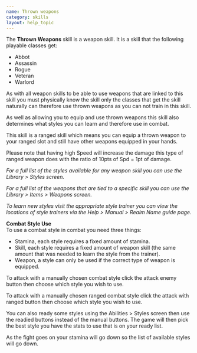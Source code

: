 ```yaml
---
name: Thrown weapons
category: skills
layout: help_topic
---
```

The **Thrown Weapons** skill is a weapon skill. It is a skill that the following playable classes get:

*   Abbot
*   Assassin
*   Rogue
*   Veteran
*   Warlord

As with all weapon skills to be able to use weapons that are linked to this skill you must physically know the skill only the classes that get the skill naturally can therefore use thrown weapons as you can not train in this skill.

As well as allowing you to equip and use thrown weapons this skill also determines what styles you can learn and therefore use in combat.

This skill is a ranged skill which means you can equip a thrown weapon to your ranged slot and still have other weapons equipped in your hands.

Please note that having high Speed will increase the damage this type of ranged weapon does with the ratio of 10pts of Spd = 1pt of damage.

_For a full list of the styles available for any weapon skill you can use the Library > Styles screen._

_For a full list of the weapons that are tied to a specific skill you can use the Library > Items > Weapons screen._

_To learn new styles visit the appropriate style trainer you can view the locations of style trainers via the Help > Manual > Realm Name guide page._

**Combat Style Use**  
To use a combat style in combat you need three things:

*   Stamina, each style requires a fixed amount of stamina.
*   Skill, each style requires a fixed amount of weapon skill (the same amount that was needed to learn the style from the trainer).
*   Weapon, a style can only be used if the correct type of weapon is equipped.

To attack with a manually chosen combat style click the attack enemy button then choose which style you wish to use.

To attack with a manually chosen ranged combat style click the attack with ranged button then choose which style you wish to use.

You can also ready some styles using the Abilities > Styles screen then use the readied buttons instead of the manual buttons. The game will then pick the best style you have the stats to use that is on your ready list.

As the fight goes on your stamina will go down so the list of available styles will go down.